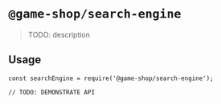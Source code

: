 # `@game-shop/search-engine`

> TODO: description

## Usage

```
const searchEngine = require('@game-shop/search-engine');

// TODO: DEMONSTRATE API
```
